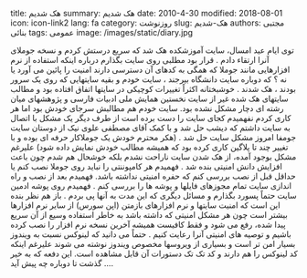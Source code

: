 title: هک شدیم
summary: هک شدیم
date: 2010-4-30
modified: 2018-08-01
icon:  icon-link2
lang: fa
category: روزنوشت
slug: هک-شدیم
authors: مجتبی بنائی
tags: عمومی
image: /images/static/diary.jpg

توی ایام عید امسال، سایت آموزشکده هک شد که سریع درستش کردم و نسخه جوملای آنرا ارتقاء دادم . قرار بود مطلبی روی سایت بگذارم درباره اینکه استفاده از نرم افزارهایی مانند جوملا که همگی به کدهای آن دسترسی دارند امنیت را پائین می آورد یا نه ؟ که دوباره سایت دانشگاه بیرجند ، سایت خودم و بقیه سایتهایی که روی یک سرور بودند ، هک شدند .  خوشبختانه اکثراً تغییرات کوچیکی در سایتها اتفاق افتاده بود و مطالب سایتهای هک شده غیر از سایت  نخستین همایش ملی ادبیات فارسی و پژوهشهای میان رشته ای دچار مشکل نشده بود. سایت خودم هم مطالبش سرجای خودش بود اما هر کاری کردم نفهمیدم کجای سایت را دست برده است از طرف دیگر یک مشکل با اتصال به سایت داشتم که دیشب حل شد و با کمک آقای مصطفی علوی نیک از دوستان سایت جومفا امروز مشکل سایت حل شد . (هکر محترم خودش یک جوملاکار حرفه ای بوده و با تغییر چند تا پلاگین کاری کرده بود که همیشه مطالب خودش نمایش داده شود)  علیرغم مشکل بوجود آمده، از هک شدن سایت ناراحت نشدم بلکه خوشحال هم شدم چون باعث افزایش دانش امنیتی بنده شد . فهمیدم هر کامپوننتی را نباید روی جوملا نصب کنم یا حداقل قبل از نصب بررسی کنم که حفره امنیتی نداشته باشد. فهمیدم بعد از نصب و راه اندازی سایت تمام مجوزهای فایلها و پوشه ها را بررسی کنم . فهمیدم روی پوشه ادمین سایت حتماً پسورد بگذارم و مسائل دیگری که این مدت به آنها پی بردم .  باز هم نظر بنده این است که امنیت سایتها و نرم افزارهای بازمتن (اپن سورس) از سایر نرم افزارها بیشتر است چون هر مشکل امنیتی که داشته باشد به خاطر استفاده وسیع از آن سریع پیدا شده، رفع می شود و فقط کافیست همیشه آخرین نسخه نرم افزار را نصب کرده باشیم و توصیه های امنیتی آنرا رعایت کنیم . حتماً می دانید که لینوکس نسبت به ویندوز بسیار امن تر است و بسیاری از ویروسها مخصوص ویندوز نوشته می شوند علیرغم اینکه کد لینوکس را هم دارند و کد تک تک دستورات آن قابل مشاهده است.   این دفعه که به خیر گذشت تا دوباره چه پیش آید ....